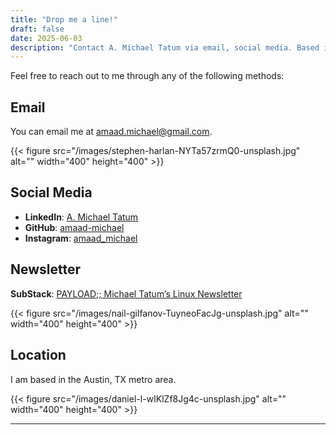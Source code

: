 ```yaml
---
title: "Drop me a line!"
draft: false
date: 2025-06-03
description: "Contact A. Michael Tatum via email, social media. Based in Austin, TX."
---
```


Feel free to reach out to me through any of the following methods:

## Email
You can email me at [amaad.michael@gmail.com](mailto:amaad.michael@gmail.com).

{{< figure src="/images/stephen-harlan-NYTa57zrmQ0-unsplash.jpg" alt="" width="400" height="400" >}}

## Social Media
- **LinkedIn**: [A. Michael Tatum](https://www.linkedin.com/in/amaadmichael/)
- **GitHub**: [amaad-michael](https://github.com/amaad-michael/)
- **Instagram**: [amaad_michael](https://instagram.com/amaad_michael/)

## Newsletter
**SubStack**: [PAYLOAD;; Michael Tatum’s Linux Newsletter](https://amaadmichael.substack.com/welcome/)

{{< figure src="/images/nail-gilfanov-TuyneoFacJg-unsplash.jpg" alt="" width="400" height="400" >}}

## Location
I am based in the Austin, TX metro area.

{{< figure src="/images/daniel-l-wIKlZf8Jg4c-unsplash.jpg" alt="" width="400" height="400" >}}

---
